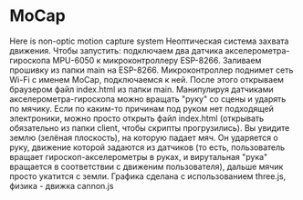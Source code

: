 # MoCap
Here is non-optic motion capture system
Неоптическая система захвата движения. Чтобы запустить: подключаем два датчика акселерометра-гироскопа MPU-6050 к микроконтроллеру
ESP-8266. Заливаем прошивку из папки main на ESP-8266. Микроконтроллер поднимет сеть Wi-Fi с именем MoCap, подключаемся к ней.
После этого открываем браузером файл index.html из папки main. Манипулируя датчиками акселерометра-гироскопа 
можно вращать "руку" со сцены и ударять по мячику. Если по каким-то причинам под руком нет подходящей 
электроники, можно просто открыть файл index.html (открывать обязательно из папки client, чтобы 
скрипты прогрузились). Вы увидите землю (зелёная плоскость), на которую падает мяч. Он ударяется о руку, 
движение которой задаются из датчиков (то есть, пользователь вращает гироскоп-акселерометры в руках, и
вирутальная "рука" вращается в соответствии с движеним пользователя), дальше мячик просто укатится с земли.
Графика сделана с использованием three.js, физика - движка cannon.js
